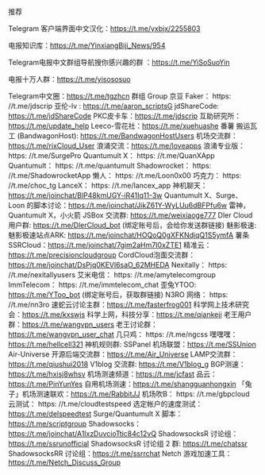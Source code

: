 
推荐


Telegram 客户端界面中文汉化：https://t.me/yxbjx/2255803


电报知识库：https://t.me/YinxiangBiji_News/954


Telegram电报中文群组导航搜你感兴趣的群  ：https://t.me/YiSoSuoYin


电报十万人群：https://t.me/yisososuo


Telegram中文圈：https://t.me/tgzhcn
群组 Group
京豆
Faker： https: //t.me/jdscrip
亚伦-lv : https://t.me/aaron_scriptsG
jdShareCode: https://t.me/jdShareCode
PKC皮卡车：https://t.me/jdscrip
互助研究所：https://t.me/update_help
Leeco-雪花社：https://t.me/xuehuashe
番薯
搬运瓦工 (BandwagonHost): https://t.me/BandwagonHostUsers
机场交流群：https://t.me/rixCloud_User
浪涌交流：https://t.me/loveapps
浪涌专业版： https: //t.me/SurgePro
Quantumult X： https: //t.me/QuanXApp
Quantumult： https: //t.me/quantumult
Shadowrocket： https: //t.me/ShadowrocketApp
懒人： https: //t.me/Loon0x00
巧克力： https: //t.me/choc_tg
LanceX： https: //t.me/lancex_app
神机聊天：https://t.me/joinchat/BlP48kmUGY-iR41Iq11-3w
Quantumult X、Surge、Loon 的脚本讨论：https://t.me/joinchat/JikZ61Y-WyLUu6dBFPfu6w
雷神，Quantumult X，小火箭 JSBox 交流群: https://t.me/weixiaoge777
Dler Cloud 用户群: https://t.me/DlerCloud_bot (绑定账号后，会给你发送群链接)
魅影极速:
魅影极速站点ARK: https://t.me/joinchat/HOQoQ0gXFKNdjqQ1S5ymfA
薯条SSRCloud：https://t.me/joinchat/7gim2aHm7I0xZTE1
精准云：https://t.me/precisioncloudgroup
CordCloud泡面交流群：https://t.me/joinchat/DsPjq0KEVl6saO_62MHEDA
Nexitally： https: //t.me/nexitallyusers
艾米电信： https: //t.me/amytelecomgroup
ImmTelecom： https: //t.me/immtelecom_chat
歪兔YTOO: https://t.me/YToo_bot (绑定账号后，获取群链接)
N3RO 网络： https: //t.me/nn3ro
速蛇云讨论主群：https://t.me/fasterfrog001
科学网上技术研究会：https://t.me/kxswjs
科学上网，科技分享：https://t.me/qiankeji
老王用户群：https://t.me/wangvpn_users
老王讨论群：https://t.me/wangvpn_user_chat
几只鸡： https: //t.me/ngcss
嘿嘿嘿：https://t.me/hellcell321
神机规则群:
SSPanel 机场联盟：https://t.me/SSUnion
Air-Universe 开源后端交流群：https://t.me/Air_Universe
LAMP交流群：https://t.me/qiushui2018
V1blog 交流群: https://t.me/V1blog_g
BGP测速：https://t.me/hxisj8whsv
机场测速频道：https://t.me/jcfast
品云：https://t.me/PinYunYes
自用机场测速：https://t.me/shangguanhongxin
「兔子」机场测速联欢：https://t.me/RabbitJJ
机场吹B： https: //t.me/gbpcloud
云测试： https: //t.me/cloudtestspeed
选定帐户的速度测试：https://t.me/delspeedtest
Surge/Quantumult X 脚本：https://t.me/scriptgroup
Shadowsocks：https://t.me/joinchat/A1lxzDuvcioTtic84c12vQ
ShadowsocksR 讨论组：https://t.me/ssrunofficial
ShadowsocksR 讨论组 2 群: https://t.me/chatssr
ShadowsocksRR 讨论组：https://t.me/ssrrchat
Netch 游戏加速工具：https://t.me/Netch_Discuss_Group 
